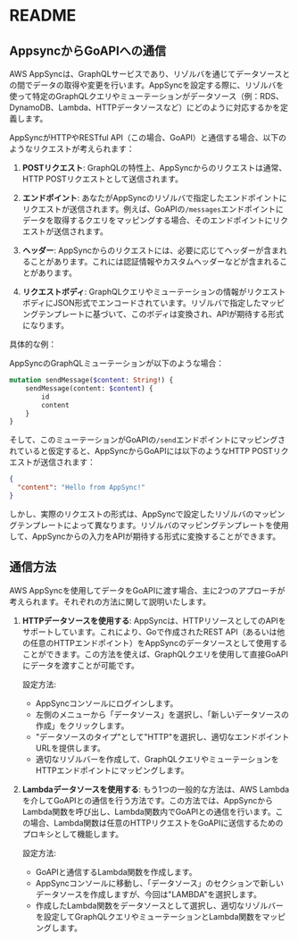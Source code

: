 # README
## AppsyncからGoAPIへの通信
AWS AppSyncは、GraphQLサービスであり、リゾルバを通じてデータソースとの間でデータの取得や変更を行います。AppSyncを設定する際に、リゾルバを使って特定のGraphQLクエリやミューテーションがデータソース（例：RDS、DynamoDB、Lambda、HTTPデータソースなど）にどのように対応するかを定義します。

AppSyncがHTTPやRESTful API（この場合、GoAPI）と通信する場合、以下のようなリクエストが考えられます：

1. **POSTリクエスト**: GraphQLの特性上、AppSyncからのリクエストは通常、HTTP POSTリクエストとして送信されます。

2. **エンドポイント**: あなたがAppSyncのリゾルバで指定したエンドポイントにリクエストが送信されます。例えば、GoAPIの`/messages`エンドポイントにデータを取得するクエリをマッピングする場合、そのエンドポイントにリクエストが送信されます。

3. **ヘッダー**: AppSyncからのリクエストには、必要に応じてヘッダーが含まれることがあります。これには認証情報やカスタムヘッダーなどが含まれることがあります。

4. **リクエストボディ**: GraphQLクエリやミューテーションの情報がリクエストボディにJSON形式でエンコードされています。リゾルバで指定したマッピングテンプレートに基づいて、このボディは変換され、APIが期待する形式になります。

具体的な例：

AppSyncのGraphQLミューテーションが以下のような場合：

```graphql
mutation sendMessage($content: String!) {
    sendMessage(content: $content) {
        id
        content
    }
}
```

そして、このミューテーションがGoAPIの`/send`エンドポイントにマッピングされていると仮定すると、AppSyncからGoAPIには以下のようなHTTP POSTリクエストが送信されます：

```json
{
  "content": "Hello from AppSync!"
}
```

しかし、実際のリクエストの形式は、AppSyncで設定したリゾルバのマッピングテンプレートによって異なります。リゾルバのマッピングテンプレートを使用して、AppSyncからの入力をAPIが期待する形式に変換することができます。

## 通信方法
AWS AppSyncを使用してデータをGoAPIに渡す場合、主に2つのアプローチが考えられます。それぞれの方法に関して説明いたします。

1. **HTTPデータソースを使用する**:
   AppSyncは、HTTPリソースとしてのAPIをサポートしています。これにより、Goで作成されたREST API（あるいは他の任意のHTTPエンドポイント）をAppSyncのデータソースとして使用することができます。この方法を使えば、GraphQLクエリを使用して直接GoAPIにデータを渡すことが可能です。
   
   設定方法:
   - AppSyncコンソールにログインします。
   - 左側のメニューから「データソース」を選択し、「新しいデータソースの作成」をクリックします。
   - "データソースのタイプ"として"HTTP"を選択し、適切なエンドポイントURLを提供します。
   - 適切なリゾルバーを作成して、GraphQLクエリやミューテーションをHTTPエンドポイントにマッピングします。

2. **Lambdaデータソースを使用する**:
   もう1つの一般的な方法は、AWS Lambdaを介してGoAPIとの通信を行う方法です。この方法では、AppSyncからLambda関数を呼び出し、Lambda関数内でGoAPIとの通信を行います。この場合、Lambda関数は任意のHTTPリクエストをGoAPIに送信するためのプロキシとして機能します。

   設定方法:
   - GoAPIと通信するLambda関数を作成します。
   - AppSyncコンソールに移動し、「データソース」のセクションで新しいデータソースを作成しますが、今回は"LAMBDA"を選択します。
   - 作成したLambda関数をデータソースとして選択し、適切なリゾルバーを設定してGraphQLクエリやミューテーションとLambda関数をマッピングします。

